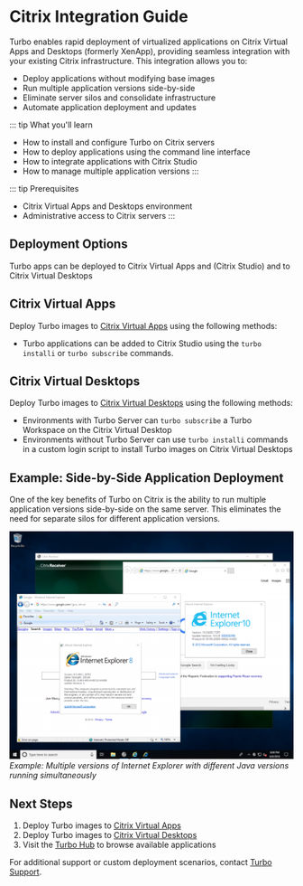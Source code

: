 # Citrix Integration Guide

Turbo enables rapid deployment of virtualized applications on Citrix Virtual Apps and Desktops (formerly XenApp), providing seamless integration with your existing Citrix infrastructure. This integration allows you to:
- Deploy applications without modifying base images
- Run multiple application versions side-by-side
- Eliminate server silos and consolidate infrastructure
- Automate application deployment and updates

::: tip What you'll learn
- How to install and configure Turbo on Citrix servers
- How to deploy applications using the command line interface
- How to integrate applications with Citrix Studio
- How to manage multiple application versions
:::

::: tip Prerequisites
- Citrix Virtual Apps and Desktops environment
- Administrative access to Citrix servers
:::

## Deployment Options

Turbo apps can be deployed to Citrix Virtual Apps and (Citrix Studio) and to Citrix Virtual Desktops

## Citrix Virtual Apps

Deploy Turbo images to [Citrix Virtual Apps](citrix-apps.md) using the following methods:
- Turbo applications can be added to Citrix Studio using the `turbo installi` or `turbo subscribe` commands.

## Citrix Virtual Desktops

Deploy Turbo images to [Citrix Virtual Desktops](citrix-desktops.md) using the following methods:
- Environments with Turbo Server can `turbo subscribe` a Turbo Workspace on the Citrix Virtual Desktop
- Environments without Turbo Server can use `turbo installi` commands in a custom login script to install Turbo images on Citrix Virtual Desktops

## Example: Side-by-Side Application Deployment

One of the key benefits of Turbo on Citrix is the ability to run multiple application versions side-by-side on the same server. This eliminates the need for separate silos for different application versions.

![Citrix side-by-side IE](/images/citrix1.png)
*Example: Multiple versions of Internet Explorer with different Java versions running simultaneously*

## Next Steps

1. Deploy Turbo images to [Citrix Virtual Apps](citrix-apps.md)
2. Deploy Turbo images to [Citrix Virtual Desktops](citrix-desktops.md)
3. Visit the [Turbo Hub](https://hub.turbo.net/hub) to browse available applications

For additional support or custom deployment scenarios, contact [Turbo Support](https://turbo.net/support).
